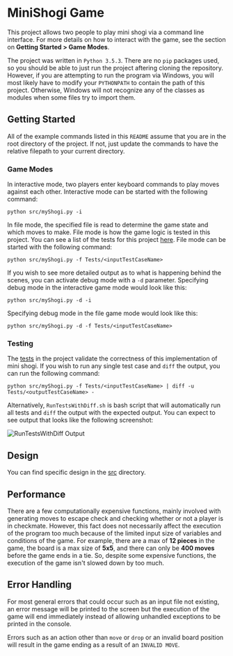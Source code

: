 # MiniShogi Game

This project allows two people to play mini shogi via a command line interface. For more details on how to interact with the game, see the section on **Getting Started > Game Modes**. 

The project was written in `Python 3.5.3`. There are no `pip` packages used, so you should be able to just run the project aftering cloning the repository. However, if you are attempting to run the program via Windows, you will most likely have to modify your `PYTHONPATH` to contain the path of this project. Otherwise, Windows will not recognize any of the classes as modules when some files try to import them.

## Getting Started

All of the example commands listed in this `README` assume that you are in the root directory of the project. If not, just update the commands to have the relative filepath to your current directory.

### Game Modes

In interactive mode, two players enter keyboard commands to play moves against each other. Interactive mode can be started with the following command:

```python src/myShogi.py -i```


In file mode, the specified file is read to determine the game state and which moves to make. File mode is how the game logic is tested in this project. You can see a list of the tests for this project [here](Tests/). File mode can be started with the following command:

```python src/myShogi.py -f Tests/<inputTestCaseName>```

If you wish to see more detailed output as to what is happening behind the scenes, you can activate debug mode with a `-d` parameter. Specifying debug mode in the interactive game mode would look like this:

```python src/myShogi.py -d -i```

Specifying debug mode in the file game mode would look like this:

```python src/myShogi.py -d -f Tests/<inputTestCaseName>```

### Testing

The [tests](Tests/) in the project validate the correctness of this implementation of mini shogi. If you wish to run any single test case and `diff` the output, you can run the following command:

```python src/myShogi.py -f Tests/<inputTestCaseName> | diff -u Tests/<outputTestCaseName> -```

Alternatively, `RunTestsWithDiff.sh` is bash script that will automatically run all tests and `diff` the output with the expected output. You can expect to see output that looks like the following screenshot:

![RunTestsWithDiff Output](http://jacobshiohira.com/static/media/SampleRunTestsWithDiff.png)

## Design
You can find specific design in the [src](src/) directory.

## Performance
There are a few computationally expensive functions, mainly involved with generating moves to escape check and checking whether or not a player is in checkmate. However, this fact does not necessarily affect the execution of the program too much because of the limited input size of variables and conditions of the game. For example, there are a max of **12 pieces** in the game, the board is a max size of **5x5**, and there can only be **400 moves** before the game ends in a tie. So, despite some expensive functions, the execution of the game isn't slowed down by too much.

## Error Handling
For most general errors that could occur such as an input file not existing, an error message will be printed to the screen but the execution of the game will end immediately instead of allowing unhandled exceptions to be printed in the console.

Errors such as an action other than `move` or `drop` or an invalid board position will result in the game ending as a result of an `INVALID MOVE`.